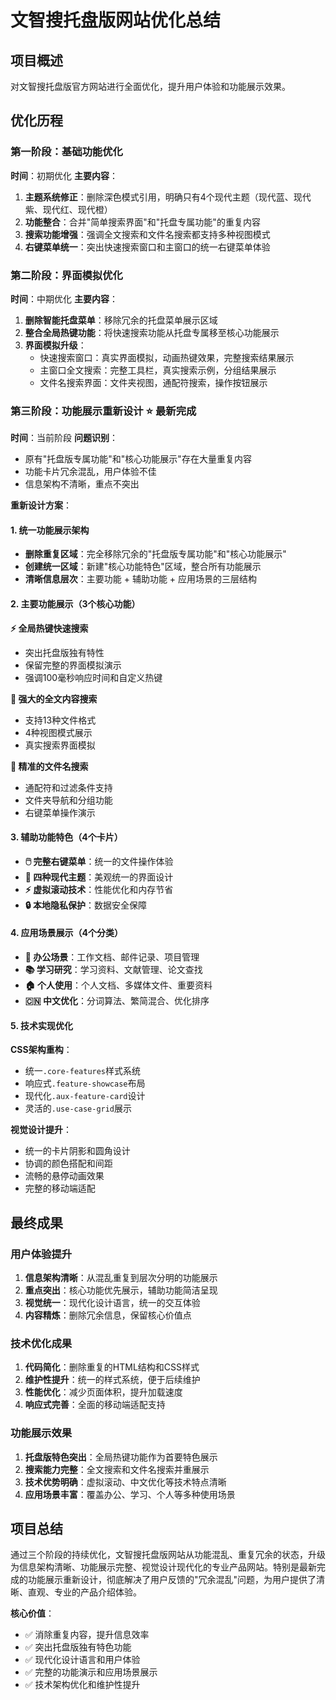 # 文智搜托盘版网站优化总结

## 项目概述
对文智搜托盘版官方网站进行全面优化，提升用户体验和功能展示效果。

## 优化历程

### 第一阶段：基础功能优化
**时间**：初期优化
**主要内容**：
1. **主题系统修正**：删除深色模式引用，明确只有4个现代主题（现代蓝、现代紫、现代红、现代橙）
2. **功能整合**：合并"简单搜索界面"和"托盘专属功能"的重复内容
3. **搜索功能增强**：强调全文搜索和文件名搜索都支持多种视图模式
4. **右键菜单统一**：突出快速搜索窗口和主窗口的统一右键菜单体验

### 第二阶段：界面模拟优化
**时间**：中期优化
**主要内容**：
1. **删除智能托盘菜单**：移除冗余的托盘菜单展示区域
2. **整合全局热键功能**：将快速搜索功能从托盘专属移至核心功能展示
3. **界面模拟升级**：
   - 快速搜索窗口：真实界面模拟，动画热键效果，完整搜索结果展示
   - 主窗口全文搜索：完整工具栏，真实搜索示例，分组结果展示
   - 文件名搜索界面：文件夹视图，通配符搜索，操作按钮展示

### 第三阶段：功能展示重新设计 ⭐ **最新完成**
**时间**：当前阶段
**问题识别**：
- 原有"托盘版专属功能"和"核心功能展示"存在大量重复内容
- 功能卡片冗余混乱，用户体验不佳
- 信息架构不清晰，重点不突出

**重新设计方案**：

#### 1. 统一功能展示架构
- **删除重复区域**：完全移除冗余的"托盘版专属功能"和"核心功能展示"
- **创建统一区域**：新建"核心功能特色"区域，整合所有功能展示
- **清晰信息层次**：主要功能 + 辅助功能 + 应用场景的三层结构

#### 2. 主要功能展示（3个核心功能）
**⚡ 全局热键快速搜索**
- 突出托盘版独有特性
- 保留完整的界面模拟演示
- 强调100毫秒响应时间和自定义热键

**📄 强大的全文内容搜索**
- 支持13种文件格式
- 4种视图模式展示
- 真实搜索界面模拟

**📂 精准的文件名搜索**
- 通配符和过滤条件支持
- 文件夹导航和分组功能
- 右键菜单操作演示

#### 3. 辅助功能特色（4个卡片）
- **🖱️ 完整右键菜单**：统一的文件操作体验
- **🎨 四种现代主题**：美观统一的界面设计
- **⚡ 虚拟滚动技术**：性能优化和内存节省
- **🔒 本地隐私保护**：数据安全保障

#### 4. 应用场景展示（4个分类）
- **💼 办公场景**：工作文档、邮件记录、项目管理
- **📚 学习研究**：学习资料、文献管理、论文查找
- **🏠 个人使用**：个人文档、多媒体文件、重要资料
- **🇨🇳 中文优化**：分词算法、繁简混合、优化排序

#### 5. 技术实现优化
**CSS架构重构**：
- 统一`.core-features`样式系统
- 响应式`.feature-showcase`布局
- 现代化`.aux-feature-card`设计
- 灵活的`.use-case-grid`展示

**视觉设计提升**：
- 统一的卡片阴影和圆角设计
- 协调的颜色搭配和间距
- 流畅的悬停动画效果
- 完整的移动端适配

## 最终成果

### 用户体验提升
1. **信息架构清晰**：从混乱重复到层次分明的功能展示
2. **重点突出**：核心功能优先展示，辅助功能简洁呈现
3. **视觉统一**：现代化设计语言，统一的交互体验
4. **内容精炼**：删除冗余信息，保留核心价值点

### 技术优化成果
1. **代码简化**：删除重复的HTML结构和CSS样式
2. **维护性提升**：统一的样式系统，便于后续维护
3. **性能优化**：减少页面体积，提升加载速度
4. **响应式完善**：全面的移动端适配支持

### 功能展示效果
1. **托盘版特色突出**：全局热键功能作为首要特色展示
2. **搜索能力完整**：全文搜索和文件名搜索并重展示
3. **技术优势明确**：虚拟滚动、中文优化等技术特点清晰
4. **应用场景丰富**：覆盖办公、学习、个人等多种使用场景

## 项目总结
通过三个阶段的持续优化，文智搜托盘版网站从功能混乱、重复冗余的状态，升级为信息架构清晰、功能展示完整、视觉设计现代化的专业产品网站。特别是最新完成的功能展示重新设计，彻底解决了用户反馈的"冗余混乱"问题，为用户提供了清晰、直观、专业的产品介绍体验。

**核心价值**：
- ✅ 消除重复内容，提升信息效率
- ✅ 突出托盘版独有特色功能
- ✅ 现代化设计语言和用户体验
- ✅ 完整的功能演示和应用场景展示
- ✅ 技术架构优化和维护性提升 